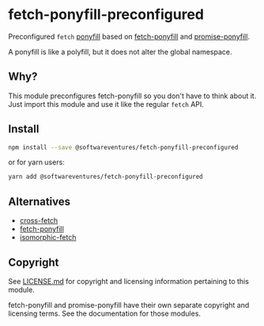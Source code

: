 # fetch-ponyfill-preconfigured

Preconfigured `fetch` [ponyfill][1] based on [fetch-ponyfill][2] and
[promise-ponyfill][3].

A ponyfill is like a polyfill, but it does not alter the global
namespace.


## Why?

This module preconfigures fetch-ponyfill so you don't have to think
about it. Just import this module and use it like the regular `fetch`
API.


## Install

```bash
npm install --save @softwareventures/fetch-ponyfill-preconfigured
```

or for yarn users:

```bash
yarn add @softwareventures/fetch-ponyfill-preconfigured
```


## Alternatives

 * [cross-fetch][4]
 * [fetch-ponyfill][2]
 * [isomorphic-fetch][5]


## Copyright

See [LICENSE.md](LICENSE.md) for copyright and licensing information
pertaining to this module.

fetch-ponyfill and promise-ponyfill have their own separate copyright
and licensing terms. See the documentation for those modules.


  [1]: https://ponyfill.com/
  [2]: https://www.npmjs.com/package/fetch-ponyfill
  [3]: https://www.npmjs.com/package/promise-ponyfill
  [4]: https://www.npmjs.com/package/cross-fetch
  [5]: https://www.npmjs.com/package/isomorphic-fetch
